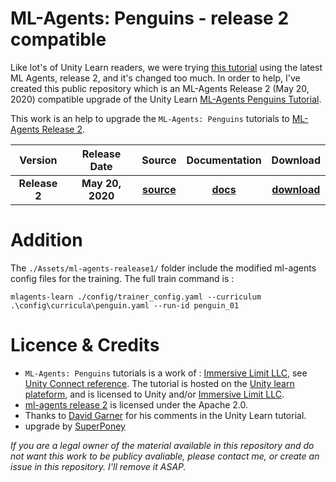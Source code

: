 # ML-Agents: Penguins - release 2 compatible

Like lot's of Unity Learn readers, we were trying [this tutorial]((https://learn.unity.com/project/ml-agents-penguins)) using the latest ML Agents, release 2, and it's changed too much.
In order to help, I've created this public repository which is an ML-Agents Release 2 (May 20, 2020) compatible upgrade of the Unity Learn [ML-Agents Penguins Tutorial](https://learn.unity.com/project/ml-agents-penguins).

This work is an help to upgrade the `ML-Agents: Penguins` tutorials to [ML-Agents Release 2](https://github.com/Unity-Technologies/ml-agents/tree/release_2).

| **Version** | **Release Date** | **Source** | **Documentation** | **Download** |
|:-------:|:------:|:-------------:|:-------:|:------------:|
| **Release 2** | **May 20, 2020** | **[source](https://github.com/Unity-Technologies/ml-agents/tree/release_2)** | **[docs](https://github.com/Unity-Technologies/ml-agents/tree/release_2/docs/Readme.md)** | **[download](https://github.com/Unity-Technologies/ml-agents/archive/release_2.zip)** |

# Addition
The `./Assets/ml-agents-realease1/` folder include the modified ml-agents config files for the training. The full train command is :

    mlagents-learn ./config/trainer_config.yaml --curriculum .\config\curricula\penguin.yaml --run-id penguin_01

# Licence & Credits
* `ML-Agents: Penguins` tutorials is a work of :
[Immersive Limit LLC](www.immersivelimit.com), see 
[Unity Connect reference](https://connect.unity.com/u/immersive-limit-llc).
The tutorial is hosted on the [Unity learn plateform](https://learn.unity.com/project/ml-agents-penguins), and is licensed to Unity and/or [Immersive Limit LLC](www.immersivelimit.com).
* [ml-agents release 2](https://github.com/Unity-Technologies/ml-agents/tree/release_2_docs/docs/) is licensed under the Apache 2.0.
* Thanks to [David Garner](https://connect.unity.com/u/david-garner) for his comments in the Unity Learn tutorial.
* upgrade by [SuperPoney](https://github.com/SP-SuperPoney/ML-Agents-Penguins)

*If you are a legal owner of the material available in this repository and do not want this work to be publicy avaliable, please contact me, or create an issue in this repository. I'll remove it ASAP.*
